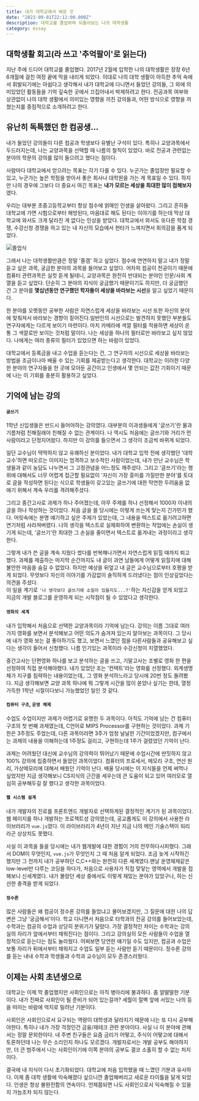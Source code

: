 ```yaml
---
title: 내가 대학교에서 배운 것
date: "2023-09-01T22:12:00.000Z"
description: 대학교를 졸업하며 되돌아보는 나의 대학생활
category: essay
---
```


## 대학생활 회고(라 쓰고 '추억팔이'로 읽는다)

지난 주에 드디어 대학교를 졸업했다. 2017년 2월에 입학한 나의 대학생활은 장장 6년 6개월에 걸친 여정 끝에 막을 내리게 되었다. 이대로 나의 대학 생활이 아득한 추억 속에서 휘발되기에는 아쉽다고 생각해서 내가 대학교에 다니면서 들었던 강의들, 그 외에 의미있었던 활동들을 기억 깊숙한 곳에서 끄집어내서 박제하려고 한다. 전공과목 여부와 상관없이 나의 대학 생활에서 의미있는 영향을 끼친 강의들과, 어떤 방식으로 영향을 끼쳤는지를 중점적으로 소개하려고 한다.

## 유난히 독특했던 한 컴공생...

내가 들었던 강의들이 다른 컴공과 학생보다 유별난 구석이 있다. 특히나 교양과목에서 두드러지는데, 나는 교양과목을 선택할 때 나름의 철칙이 있었다. 바로 전공과 관련없는 분야의 학문의 강의를 많이 들으려고 했다는 점이다.

사람마다 대학교에서 얻으려는 목표는 각기 다를 수 있다. 누군가는 졸업장만 필요할 수 있고, 누군가는 높은 학점을 받아서 좋은 회사나 대학원을 가는 게 목표일 수 있다. 하지만 나의 경우에 그보다 더 중요시 여긴 목표는 **내가 모르는 세상을 최대한 많이 접해보자** 였다.

우리는 대부분 초중고등학교부터 항상 점수에 얽매인 인생을 살아왔다. 그리고 흔히들 대학교에 가면 시험으로부터 해방된다, 마음대로 해도 된다는 이야기를 하는데 막상 대학교에 와서도 크게 달라진 게 없다는 인상을 받았다. 대학교에서 와서도 또다른 학점 경쟁, 수강신청 경쟁을 하고 있는 내 자신의 모습에서 현타가 느껴지면서 회의감을 품게 되었다.

![졸업식](./graduate.jpg)

그래서 나는 대학생활만큼은 정말 '즐겜' 하고 싶었다. 점수에 연연하지 말고 내가 정말 듣고 싶은 과목, 궁금한 분야의 과목을 들어보고 싶었다. 어차피 컴공이 전공이기 때문에 컴퓨터 관련과목은 실컷 듣게 될테니, 교양과목은 완전히 반대되는 분야인 인문/사회 계열을 듣고 싶었다. 단순히 그 분야의 지식이 궁금했기 때문이기도 하지만, 더 궁금했던 건 그 분야를 **몇십년동안 연구했던 학자들이 세상을 바라보는 시선**을 알고 싶었기 때문이다.

한 분야를 오랫동안 공부한 사람은 자연스럽게 세상을 바라보는 시선 또한 자신의 분야에 맞춰져서 바라보는 경향이 짙어진다.일반인의 시선으로는 발견하지 못했던 부분들도 연구자에게는 다르게 보이기 마련이다. 마치 카메라에 색깔 필터를 적용하면 세상이 온통 그 색깔로만 보이는 것처럼 말이다. 나는 세상을 하나의 필터로만 바라보고 싶지 않았다. 나에게는 여러 종류의 필터가 있었으면 하는 바람이 있었다.

대학교에서 등록금을 내고 수업을 듣는다는 건, 그 연구자의 시선으로 세상을 바라보는 방법을 조금이나마 배울 수 있는 기회를 제공받는다고 생각한다. 대학교는 이러한 다양한 분야의 연구자들을 한 곳에 모아둔 공간이고 인생에서 몇 안되는 값진 기회이기 때문에 나는 이 기회를 충분히 활용하고 싶었다.

## 기억에 남는 강의

#### `글쓰기`

1학년 신입생들은 반드시 들어야하는 강의였다. 대부분의 이과생들에게 '글쓰기'란 물과 기름처럼 친해질래야 친해질 수 없는 관계이다. 나 역시도 처음에는 글쓰기와 거리가 먼 사람이라고 단정지어왔다. 하지만 이 강의를 들으면서 그 생각이 조금씩 바뀌게 되었다.

일단 교수님이 딱딱하지 않고 유쾌하신 분이었다. 내가 대학교 입학 전에 생각했던 '대학교수'하면 떠오르는 이미지는 엄격하고 보수적인 사람이었는데, 내가 만난 교수님은 학생들과 같이 농담도 나누면서 그 고정관념을 어느정도 깨주셨다. 그리고 '글쓰기'라는 행위에 대해서도 너무 어렵게 접근할 필요없이 '자신이 가장 흥미를 가질만한 분야'를 토대로 글을 작성하면 된다는 식으로 학생들이 갖고있는 글쓰기에 대한 막연한 두려움을 없애기 위해서 계속 우리를 격려해주셨다.

그리고 중간고사로 과제가 하나 주어졌는데, 아무 주제를 하나 선정해서 1000자 이내의 글을 하나 작성하는 것이었다. 처음 글을 쓸 당시에는 이렇게 쓰는게 맞는지 긴가민가 했다. 머릿속에는 분명 얘기하고 싶은 주제가 있었는데, 그 내용을 텍스트로 옮기려고하면 연기처럼 사라져버렸다. 나의 생각을 텍스트로 실체화하여 변환하는 작업에는 손실이 생기게 되는데, '글쓰기'란 최대한 그 손실을 줄이면서 텍스트로 옮겨내는 과정이라고 생각한다.

그렇게 내가 쓴 글을 계속 지웠다 썼다를 반복해나가면서 자연스럽게 읽힐 때까지 퇴고했다. 과제를 제출하는 마지막 순간까지도 내 글이 과연 남들에게 어떻게 읽힐지에 대해 불안한 마음을 숨길 수 없었다. 하지만 예상을 뒤엎고 내 글은 교수님으로부터 호평을 받게 되었다. 무엇보다 자신의 이야기를 가감없이 솔직하게 드러냈다는 점이 인상깊었다는 의견을 주셨다.  
이 일을 계기로 `'나 생각보다 글쓰기에 소질이 있을지도...?'`하는 자신감을 얻게 되었고 지금의 개발 블로그를 운영하게 되는 시작점이 될 수 있었다고 생각한다.

#### `영화의 세계`

내가 입학해서 처음으로 선택한 교양과목이라 기억에 남는다. 강의는 이름 그대로 여러가지 영화를 보면서 분석해보고 어떤 의도가 숨겨져 있는지 알아보는 과목이다. 그 당시에 내가 영화 보는 걸 좋아하기도 했고, 보면서 느꼈던 점을 다른사람들과 공유해보고 싶다는 생각이 들어서 신청했다. 나름 인기있는 과목이라 수강신청이 치열했었다.

중간고사는 단편영화 하나를 보고 분석하는 글을 쓰고, 기말고사는 조별로 영화 한 편을 선정하여 직접 분석해야했다. 내가 있었던 조는 '컨택트'라는 영화를 선정했다. 외계생명체가 지구를 침략하는 내용이었는데,. 그 영화 분석하느라고 당시에 20번 정도 돌려봤다. 지금 생각해보면 교양 과목 하나에 뭐 그렇게 시간을 많이 쏟았나 싶기는 한데, 열정 가득한 1학년 시절이다보니 가능했었던 일인 것 같다.

#### `컴퓨터 구조`, `운영 체제`

수업도 수업이지만 과제가 어렵기로 유명한 두 과목이다. 아직도 기억에 남는 건 컴퓨터 구조의 첫 번째 과제였는데, C언어로 MIPS Processor를 구현하는 것이었다. 과제 기한은 3주정도 주었는데, 다른 과목이라면 3주가 엄청 널널한 기간이었겠지만, 컴구에서는 과제의 내용을 이해하는데 1주정도 걸리고, 구현하는데 1주가 걸렸었던 기억이 난다.

과제는 어려웠던 대신에 교수님의 강의력이 뛰어났기 때문에 수업시간에 딴짓하지 않고 100% 강의에 집중하면서 들었던 과목이었다. 컴퓨터의 프로세서, 메모리 구조, 연산 원리, 가상메모리에 대해서 배웠던 기억이 난다. 배울 당시에는 이 지식들을 언제 써먹나 싶었지만 지금 생각해보니 CS지식의 근간을 세우는데 큰 도움이 되고 있어 여러모로 열심히 공부해두길 잘 했다고 생각한 과목이었다.

#### `웹 시스템 설계`

내가 개발자의 진로를 프론트엔드 개발자로 선택하게된 결정적인 계기가 된 과목이었다. 웹 페이지를 하나 개발하는 프로젝트성 강의였는데, 공교롭게도 이 강의에서 사용한 라이브러리가 `vue.js`였다. 이 라이브러리가 4년이 지난 지금 나의 메인 기술스택이 되리라곤 상상치도 못했다.

사실 이 과목을 들을 당시에는 내가 웹개발에 대한 경험이 거의 전무하다시피했다. 그래서 DOM이 무엇인지, `vue.js`가 무엇인지 그 때 처음 알게 되었다. 조금 늦게 시작하긴 했지만 그 전까지 내가 공부하던 C,C++와는 완전히 다른 세계였다.맨날 운영체제같은 low-level만 다루는 코딩을 하다가, 처음으로 사용자가 직접 맞닿는 영역에서 개발을 접해보니 신세계였다. 내가 몰랐던 세상 중에서도 이렇게 재밌는 분야가 있었구나, 하는 신선한 충격을 받게 되었다.

#### `정수론`

많은 사람들은 왜 컴공이 정수론 강의를 들었냐고 물어보겠지만, 그 질문에 대한 나의 답변은 그냥 '궁금해서'이다. 학교 다니면서 처음으로 타학과의 전공 강의를 들어보았는데, 수학과는 컴공의 수업과 상당히 분위기가 달랐다. 가장 결정적인 차이는 수학과는 강의실의 자리가 앞에서부터 채워진다는 점이다. 그리고 강의실의 모든 사람들이 수업을 열정적으로 듣는다는 점도 놀라웠다. 어찌보면 당연한 얘기일 수도 있지만, 컴공과 수업은 보통 자리가 뒤에서부터 채워지고 수업도 일부 듣는 사람만 듣기 때문이다. 정수론 강의를 듣는 내내 수학과 학생들과 수학과 교수님이 모두 존경스러웠다.

## 이제는 사회 초년생으로

대학교는 이제 막 졸업했지만 사회인으로는 아직 병아리에 불과하다. 좀 얼떨떨한 기분이다. 내가 진짜로 사회인이 될 준비가 되어 있는걸까? 세월이 절벽 앞에 서있는 나의 등을 떠미는 바람에 억지로 밀려난 기분이다.

사회인은 사회인으로서 요구되는 역량이 대학생과 달라지기 때문에 나는 또 다시 공부해야한다. 특히나 내가 가장 걱정인건 금융/재테크 관련 분야이다. 사실 나 이 분야에 관해서는 정말 문외한이다. 내 주변 친구들은 요즘 금리가 어떻고, 주식이 어떻고에 대해서 토론하던데 나는 무슨 소리인지 하나도 모르겠다. 개발자로서는 개발 공부도 해야하지만, 더 큰 범주에서 나는 사회인이기에 이쪽 분야의 공부도 결코 소홀히 할 수 없는 처지이다.

결국에 내 지식이 다시 초기화되었다. 대학교에 처음 입학했을 때 느꼈던 기분과 유사하다. 이제 좀 대학 생활에 익숙해졌다 싶으니깐 졸업해버리고 새로운 타이틀을 달게 되었다. 인생은 항상 불완전함의 연속이다. 언제쯤되면 나도 사회인으로서 익숙해질 수 있을지 가늠조차 되지 않는다.
